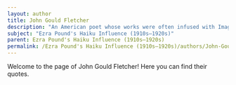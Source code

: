 ```yaml
---
layout: author
title: John Gould Fletcher
description: "An American poet whose works were often infused with Imagist principles, Fletcher captured nature in a succinct and vivid manner, reflecting the influence of Pound on his poetic style."
subject: "Ezra Pound's Haiku Influence (1910s–1920s)"
parent: Ezra Pound's Haiku Influence (1910s–1920s)
permalink: /Ezra Pound's Haiku Influence (1910s–1920s)/authors/John-Gould-Fletcher/
---
```


Welcome to the page of John Gould Fletcher! Here you can find their quotes.

